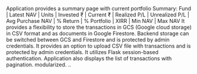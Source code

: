 Application provides a summary page with current portfolio Summary:
Fund | Latest NAV |  Units | Invested ₹ | Current ₹ | Realized P/L | Unrealized P/L | Avg Purchase NAV | % Return | % Portfolio | XIRR | Min NAV | Max NAV 
It provides a flexibility to store the transactions in GCS (Google cloud storage) in CSV format and as documents in Google Firestore.
Backend storage can be switched between GCS and Firestore and is protected by admin credentials.
It provides an option to upload CSV file with transactions and is protected by admin credentials.
It utilizes Flask session-based authentication.
Application also displays the list of transactions with pagination.
modularized.
..
